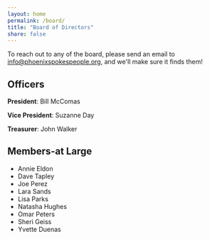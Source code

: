 ```yaml
---
layout: home
permalink: /board/
title: "Board of Directors"
share: false
---
```


To reach out to any of the board, please send an email to [info@phoenixspokespeople.org](mailto:info@phoenixspokespeople.org), and we'll make sure it finds them!

## Officers

**President**: Bill McComas

**Vice President**: Suzanne Day

**Treasurer**: John Walker

## Members-at Large

* Annie Eldon
* Dave Tapley
* Joe Perez
* Lara Sands
* Lisa Parks
* Natasha Hughes
* Omar Peters
* Sheri Geiss
* Yvette Duenas
